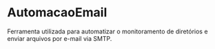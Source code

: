 # AutomacaoEmail

Ferramenta utilizada para automatizar o monitoramento de diretórios e enviar arquivos por e-mail via SMTP.
